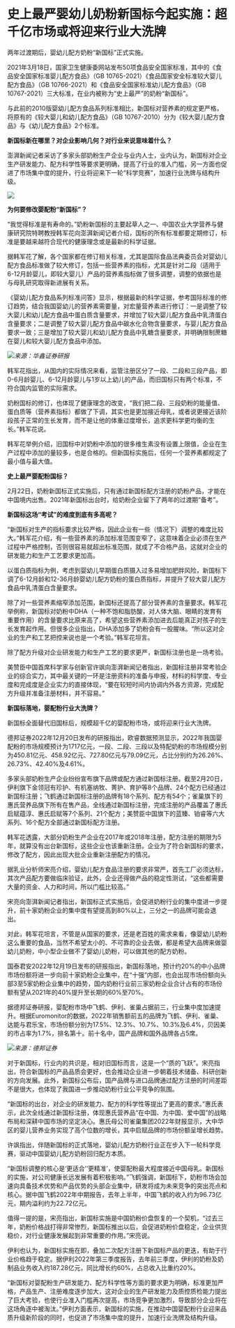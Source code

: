 # 史上最严婴幼儿奶粉新国标今起实施：超千亿市场或将迎来行业大洗牌

两年过渡期后，婴幼儿配方奶粉“新国标”正式实施。

2021年3月18日，国家卫生健康委网站发布50项食品安全国家标准，其中的《食品安全国家标准婴儿配方食品》（GB
10765-2021）《食品国家安全标准较大婴儿配方食品》（GB 10766-2021）和《食品安全国家标准幼儿配方食品》（GB
10767-2021）三大标准，在业内被称为“史上最严”的奶粉“新国标”。

与此前的2010版婴幼儿配方食品系列标准相比，新国标对营养素的规定更严格，将原有的《较大婴儿和幼儿配方食品》（GB
10767-2010）分为《较大婴儿配方食品》与《幼儿配方食品》2个标准。

**新国标新在哪里？对企业影响几何？对行业来说意味着什么？**

澎湃新闻记者采访了多家头部奶粉生产企业与业内人士，业内认为，新国标对企业生产研发能力、配方科学性等要求更明确，提高了行业的准入门槛，另一方面也促进了市场集中度的提升，行业将迎来下一轮“科学竞赛”，加速行业洗牌与结构升级。

![](https://inews.gtimg.com/newsapp_bt/0/15680962227/1000)

**为何要修改婴配粉“新国标”？**

“我觉得标准是有寿命的。”奶粉新国标的主要起草人之一、中国农业大学营养与健康研究院特聘教授韩军花向澎湃新闻记者介绍，国标的所有标准都要定期修订，标准是要越来越符合现代的健康理念或是最新的科学证据。

据韩军花了解，各个国家都在修订相关标准，尤其是国际食品法典委员会对婴幼儿配方食品标准做了较大修订，包括一些营养素的指标，尤其是针对二段（适用于6-12月龄婴儿，即较大婴儿）产品的营养素指标做了很多调整，调整的依据也是与母乳研究取得新进展有关系。

《婴幼儿配方食品系列标准问答》显示，根据最新的科学证据，参考国际标准的修订趋势，结合我国婴幼儿的营养素需要量，对宏量营养素进行修订：一是调整了较大婴儿和幼儿配方食品中蛋白质含量要求，并增加了较大婴儿配方食品中乳清蛋白含量要求；二是调整了较大婴儿配方食品中碳水化合物含量要求，与婴儿配方食品要求一致；三是增加了较大婴儿和幼儿配方食品中乳糖含量要求，并明确限制蔗糖在婴儿和较大婴儿配方食品中添加。

![](https://inews.gtimg.com/newsapp_bt/0/15680962398/1000)_来源：华鑫证券研报_

韩军花指出，从国内的实际情况来看，监管注册区分了一段、二段和三段产品，即0-6月龄婴儿、6-12月龄婴儿与1岁以上幼儿的产品，而旧国标只有两个标准，不符合国内监管的实际需求。

奶粉国标的修订，也体现了健康理念的改变，“我们把二段、三段奶粉的能量值、蛋白质等（营养素指标）都做了下调，其实也是更加接近母乳，或者说更接近该阶段孩子正常的生长发育，而不是让他的体重过度增长，追求更科学更均衡的生长。”韩军花说。

韩军花举例介绍，旧国标中对奶粉中添加的很多维生素没有设置上限值，企业在生产过程中添加的量较多，也是合格的。但新国标实施后，任何一个营养素都规定了最小值与最大值。

**史上最严婴配粉国标？**

2月22日，奶粉新国标正式实施后，只有通过新国标配方注册的奶粉产品，才能在中国境内出售。2021年新国标出台时，给奶粉企业留下了两年的过渡期“备考”。

**新国标这场“考试”的难度到底有多高呢？**

“新国标对生产的指标要求比较严格，因此企业有一些（情况下）调整的难度比较大。”韩军花介绍，有一些营养素的添加标准范围变窄了，这意味着企业必须在生产过程中严格控制，否则很容易就超出标准范围，就成了不合格产品，这就对企业的研发能力和生产工艺要求更加高。

以蛋白质指标为例，考虑到婴幼儿早期蛋白质摄入过多易增加肥胖风险，新国标下调了6-12月龄和12-36月龄婴幼儿配方奶粉的蛋白质指标，并提升了较大婴儿配方食品中乳清蛋白含量要求。

除了对一些营养素缩窄添加范围，新国标还提高了部分营养素的含量要求。韩军花举例称，新国标对奶粉中DHA（一种不饱和脂肪酸，对人体大脑、眼睛的发育有重要作用）的含量要求比原来高了，希望这些营养素添加进去后能真正对孩子的生长发育起作用。但很多企业指出，DHA添加多了奶粉会有一股腥味。“所以这对企业的生产和工艺把控来说也是一个考验。”韩军花坦言。

除了配方升级对企业研发能力和生产工艺的要求更严，新国标注册也是一场考验。

美赞臣中国首席科学家与创新官许飒向澎湃新闻记者指出，新国标注册非常考验企业的综合实力，其中最关键的一环是注册资料的准备与申报，材料的科学度、专业度和完成度是企业实力的直接体现，“要在较短时间内协调内外各方资源，完成配方升级并准备注册材料，并不容易。”

**新国标落地，婴配粉行业大洗牌？**

新国标全面替代旧国标后，规模超千亿的婴配粉市场，或将迎来行业大洗牌。

德邦证券2022年12月20日发布的研报指出，欧睿数据预测显示，2022年我国婴配粉的市场规模预计为1717亿元，一段、二段、三段以及特配奶粉的市场规模分别为450.81亿元、458.92亿元、727.80亿元与79.09亿元，占比分别约为26.26%、26.73%、42.40%及4.61%。

多家头部奶粉生产企业纷纷宣布旗下品牌或配方通过新国标注册。截至2月20日，伊利旗下金领冠有珍护、有机塞纳牧、菁护、育护等8个品牌、24个配方已经通过新国标注册；飞鹤通过新国标注册的品牌有18个系列、配方有54个；雀巢旗下的惠氏营养品旗下所有在售产品，全线通过新国标注册，完成注册的产品覆盖了惠氏启赋蕴淳、惠氏启赋等7个系列、21个配方；美赞臣中国旗下的蓝臻、铂睿等六大系列、16个配方全部通过新国标配方注册。

韩军花透露，大部分奶粉生产企业在2017年或2018年注册，配方注册的期限为5年，就算没有出台新国标，这些企业也该重新注册。企业为了符合新国标的要求，修改了配方，因此出现大批企业重新注册配方的情况。

据乳业分析师宋亮介绍，婴幼儿配方食品注册的要求非常严，首先工厂必须达标，其次产品配方要做临床验证，此外，企业还得做产品的稳定性测试，“这些都需要大量的资金、人力和时间，所以门槛比较高。”

宋亮向澎湃新闻记者指出，新国标正式实施后，会促进奶粉行业的集中度进一步提升，前十家奶粉企业的集中度有望提高到80%以上，三分之一的品牌可能会退出。

对此，韩军花坦言，不管是从国家的要求，还是老百姓的需求来看，像婴幼儿奶粉这么重要的食品，当然不希望太小的、不可靠的企业去做，都是希望大品牌来做婴幼儿奶粉，中小型企业做不了婴幼儿奶粉，可以做其他的配方奶粉。

国泰君安2022年12月19日发布的研报指出，新国标落地，预计约20%的中小品牌市场份额将进一步向前十家奶粉企业集中，在“十强”内部，也会出现市场份额向头部3至5家奶粉企业集中的趋势，国内奶粉行业前三家奶粉企业合计占有的市场份额有望从2021年的40%提升至长期的60%至70%。

据德邦证券研报，婴配粉市场中飞鹤、伊利、雀巢占据前三，行业集中度加速提升。根据Euromonitor的数据，2022年销售额前五的品牌为飞鹤、伊利、雀巢、达能与君乐宝，市场份额分别为17.5%、12.3%、10.7%、10.3%及6.4%，贝因美的市占率为1.7%，排名第十。前十名中，国产品牌和国外品牌各占5席。

![](https://inews.gtimg.com/newsapp_bt/0/15680962419/1000)_来源：德邦证券_

对于新国标，行业内的共识是，相对旧国标而言，这是一个“质的飞跃”。宋亮指出，符合新国标的产品品质会更好，也会推动企业进一步朝着技术储备、科研创新的方向发展。此外，新国标公布后，国产品牌与进口品牌通过配方注册的时间差距不是很大，也体现了我国进一步推动奶粉行业公平竞争的氛围。

“新国标的出台，对企业的研发能力、配方的科学性等提出了更高的要求。”惠氏表示，此次全线通过新国标注册，体现惠氏营养品“在中国、为中国、爱中国”的战略布局和深耕中国市场的坚定决心。惠氏母公司雀巢集团2022年财报显示，大中华区的婴儿营养业务实现了高个位数的增长，其中启赋品牌的市场份额呈增长趋势。

许飒指出，伴随新国标的正式落地，婴幼儿配方奶粉行业正在步入下一轮科学竞赛，驱动中国婴幼儿配方奶粉回归配方本质。

“新国标调整的核心是‘更适合’‘更精准’，使婴配粉最大程度接近中国母乳。新国标的实施，对公司健康长远发展有着积极影响。”飞鹤强调，新国标下，奶粉市场会加速向具备技术优势和产品优势的头部企业集中，研发将成为未来竞争的突出亮点和核心。据中国飞鹤2022年中期报告，去年上半年，中国飞鹤的收入约为96.73亿元，期内溢利约为22.72亿元。

值得一提的是，宋亮指出，新国标实施是中国奶粉价盘恢复的一个契机，“过去三年，奶粉价格战打得非常惨烈，新国标推出以后，会促进奶粉价盘稳定，企业供货稳价，对行业健康发展起到非常重要的作用。”宋亮说。

伊利也认为，新国标实施在即，叠加二次配方注册下新国标产品的更迭，有助于行业价格趋于稳定。据伊利2022年第三季度报告，去年前三季度，伊利的奶粉及奶制品业务收入约187.28亿元，同比增长约60%，占总收入比重约20%。

“新国标对婴配粉生产研发能力、配方科学性等方面的要求更为明确，标准更加严格，产品生产、注册难度逐步加大，这对企业的生产研发能力及质控质检能力提出了巨大考验，也使行业准入门槛再次提高，市场竞争更加激烈，导致部分企业将在这场角逐中被淘汰。”伊利方面表示，新国标的实施，在推动中国婴配粉行业迎来品质升级新阶段的同时，也促进了市场集中度的提升，加速行业洗牌及结构升级。

